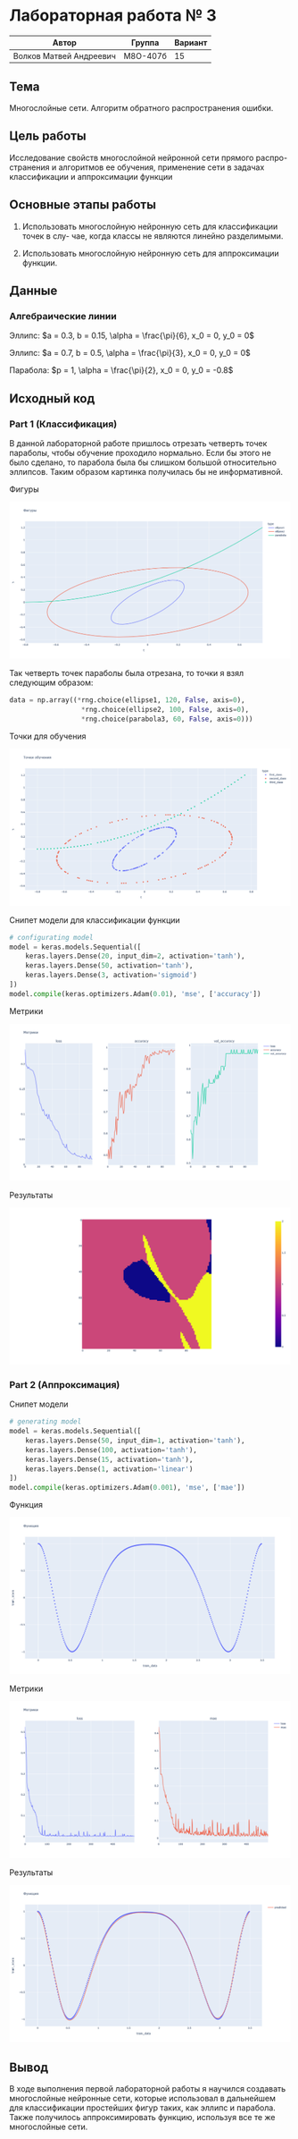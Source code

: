 # Лабораторная работа № 3
| Автор                   | Группа   | Вариант |
| ----------------------- | -------- | ------- |
| Волков Матвей Андреевич | М8О-407б | 15      |

## Тема
Многослойные сети. Алгоритм обратного распространения ошибки.

## Цель работы
Исследование свойств многослойной нейронной сети прямого распро-
странения и алгоритмов ее обучения, применение сети в задачах классификации и
аппроксимации функции

## Основные этапы работы
1. Использовать многослойную нейронную сеть для классификации точек в слу-
чае, когда классы не являются линейно разделимыми.

2. Использовать многослойную нейронную сеть для аппроксимации функции.


## Данные 
### Алгебраические линии
Эллипс:   $a = 0.3, b = 0.15, \alpha = \frac{\pi}{6}, x_0 = 0, y_0 = 0$

Эллипс:   $a = 0.7, b = 0.5, \alpha = \frac{\pi}{3}, x_0 = 0, y_0 = 0$

Парабола: $p = 1, \alpha = \frac{\pi}{2}, x_0 = 0, y_0 = -0.8$

## Исходный код 
### Part 1 (Классификация)
В данной лабораторной работе пришлось отрезать четверть точек параболы, чтобы обучение проходило нормально.
Если бы этого не было сделано, то парабола была бы слишком большой относительно эллипсов. Таким образом картинка получилась бы не информативной.

Фигуры

![figures](imgs/class_figures.png)

Так четверть точек параболы была отрезана, то точки я взял следующим образом:
```python
data = np.array((*rng.choice(ellipse1, 120, False, axis=0),
                  *rng.choice(ellipse2, 100, False, axis=0),
                  *rng.choice(parabola3, 60, False, axis=0)))
```

Точки для обучения

![points](imgs/class_points.png)

Снипет модели для классификации функции
```python
# configurating model
model = keras.models.Sequential([
    keras.layers.Dense(20, input_dim=2, activation='tanh'),
    keras.layers.Dense(50, activation='tanh'),
    keras.layers.Dense(3, activation='sigmoid')
])
model.compile(keras.optimizers.Adam(0.01), 'mse', ['accuracy'])
```

Метрики

![metrics_part1](imgs/class_metrics.png)


Результаты

![result_part1](imgs/class_result.png)

### Part 2 (Аппроксимация)

Снипет модели
```python
# generating model
model = keras.models.Sequential([
    keras.layers.Dense(50, input_dim=1, activation='tanh'),
    keras.layers.Dense(100, activation='tanh'),
    keras.layers.Dense(15, activation='tanh'),
    keras.layers.Dense(1, activation='linear')
])
model.compile(keras.optimizers.Adam(0.001), 'mse', ['mae'])
```

Функция

![figures](imgs/apr_func.png)

Метрики

![metrics_part1](imgs/apr_metrics.png)


Результаты

![result_part1](imgs/apr_result.png)

## Вывод
В ходе выполнения первой лабораторной работы я научился создавать многослойные нейронные сети, которые использовал в дальнейшем для классификации простейших фигур таких, как эллипс и парабола. Также получилось аппроксимировать функцию, используя все те же многослойные сети.